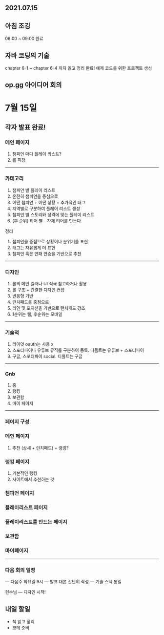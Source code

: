 ## 2021.07.15 

## 아침 조깅
08:00 ~ 09:00 완료

## 자바 코딩의 기술
chapter 6-1 ~ chapter 6-4 까지 읽고 정리 완료! 예제 코드를 위한 프로젝트 생성

## op.gg 아이디어 회의

# 7월 15일

## 각자 발표 완료!

### 메인 페이지

1. 챔피언 마다 플레이 리스트?
2. 롤 픽창

---

### 카테고리

1. 챔피언 별 플레이 리스트
2. 온전히 챔피언을 중심으로
3. 어떤 챔피언 + 어떤 상황 + 추가적인 태그
4. 지역별로 구분하여 플레이 리스트 생성
5. 챔피언 별 스토리와 성격에 맞는 플레이 리스트
6. (후 순위) 티어 별 - 자체 티어를 만든다.

정리

1. 챔피언을 중점으로 상황이나 분위기를 표현
2. 태그는 자유롭게 더 표현
3. 챔피언 혹은 연패 연승을 기반으로 추천

---

### 디자인

1. 롤의 메인 컬러나 UI 적극 참고하거나 활용
2. 롤 구조 + 간결한 디자인 컨셉
3. 반응형 기반
4. 런치패드를 중점으로
5. 라인 및 포지션을 기반으로 런치패드 강조
6. 1순위는 웹, 후순위는 모바일

---

### 기술적

1. 라이엇 oauth는 사용 x
2. 스포티파이나 유튜브 뮤직를 구분하여 등록. 디폴트는 유튜브 + 스포티파이
3. 구글, 스포티파이 social. 디폴트는 구글

---

### Gnb

1. 홈
2. 랭킹
3. 보관함
4. 마이 페이지

---

### 페이지 구성

### 메인 페이지

1. 추천 (상세 + 런치패드) + 랭킹?

### 랭킹 페이지

1. 기본적인 랭킹
2. 사이트에서 추천하는 것

### 챔피언 페이지

### 플레이리스트 페이지

### 플레이리스트를 만드는 페이지

### 보관함

### 마이페이지

---

### 다음 회의 일정

— 다음주 화요일 9시
— 발표 대본 간단히 작성
— 기술 스택 통일

현수님
— 디자인 시작!

## 내일 할일
 - 책 읽고 정리
 - 코테 준비